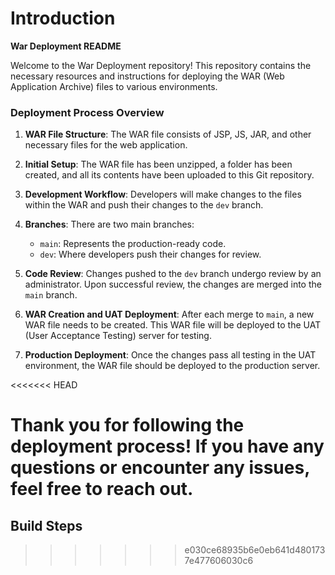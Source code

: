 # Introduction

**War Deployment README**

Welcome to the War Deployment repository! This repository contains the necessary resources and instructions for deploying the WAR (Web Application Archive) files to various environments.

### Deployment Process Overview

1. **WAR File Structure**: The WAR file consists of JSP, JS, JAR, and other necessary files for the web application.
   
2. **Initial Setup**: The WAR file has been unzipped, a folder has been created, and all its contents have been uploaded to this Git repository.

3. **Development Workflow**: Developers will make changes to the files within the WAR and push their changes to the `dev` branch.

4. **Branches**: There are two main branches:
   - `main`: Represents the production-ready code.
   - `dev`: Where developers push their changes for review.

5. **Code Review**: Changes pushed to the `dev` branch undergo review by an administrator. Upon successful review, the changes are merged into the `main` branch.

6. **WAR Creation and UAT Deployment**: After each merge to `main`, a new WAR file needs to be created. This WAR file will be deployed to the UAT (User Acceptance Testing) server for testing.

7. **Production Deployment**: Once the changes pass all testing in the UAT environment, the WAR file should be deployed to the production server.

<<<<<<< HEAD


Thank you for following the deployment process! If you have any questions or encounter any issues, feel free to reach out.
=======
## Build Steps
>>>>>>> e030ce68935b6e0eb641d4801737e477606030c6
